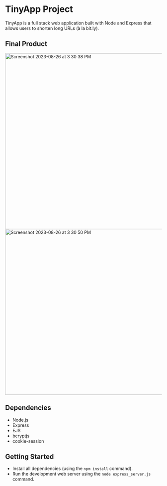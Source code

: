 # TinyApp Project

TinyApp is a full stack web application built with Node and Express that allows users to shorten long URLs (à la bit.ly).

## Final Product

<img width="564" alt="Screenshot 2023-08-26 at 3 30 38 PM" src="https://github.com/lma2023/tinyapp/assets/132856322/debfdc2d-4930-4c99-a72d-87e0bba5f935">


<img width="532" alt="Screenshot 2023-08-26 at 3 30 50 PM" src="https://github.com/lma2023/tinyapp/assets/132856322/039f2332-b98b-46fc-ab65-fcacb5deed2f">


## Dependencies

- Node.js
- Express
- EJS
- bcryptjs
- cookie-session

## Getting Started

- Install all dependencies (using the `npm install` command).
- Run the development web server using the `node express_server.js` command.



